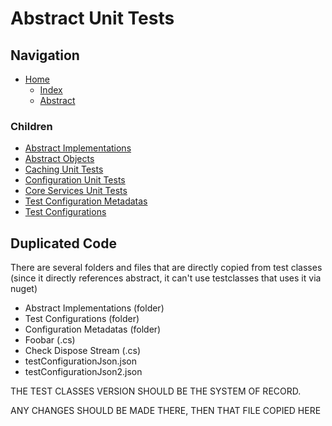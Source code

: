 # Abstract Unit Tests

## Navigation

* [Home](/README.md)
  * [Index](/docs/Index.md)
  * [Abstract](/src/Abstract/README.md)

### Children

* [Abstract Implementations](/src/AbstractUnitTests/AbstractImplementations/README.md)
* [Abstract Objects](/src/AbstractUnitTests/AbstractObjects/README.md)
* [Caching Unit Tests](/src/AbstractUnitTests/Caching/README.md)
* [Configuration Unit Tests](/src/AbstractUnitTests/Configuration/README.md)
* [Core Services Unit Tests](/src/AbstractUnitTests/CoreServices/README.md)
* [Test Configuration Metadatas](/src/AbstractUnitTests/TestConfigurationMetadatas/README.md)
* [Test Configurations](/src/AbstractUnitTests/TestConfigurations/README.md)

## Duplicated Code

There are several folders and files that are directly copied from test classes (since it directly references abstract, it can't use testclasses that uses it via nuget)

* Abstract Implementations (folder)
* Test Configurations (folder)
* Configuration Metadatas (folder)
* Foobar (.cs)
* Check Dispose Stream (.cs)
* testConfigurationJson.json
* testConfigurationJson2.json

THE TEST CLASSES VERSION SHOULD BE THE SYSTEM OF RECORD.

ANY CHANGES SHOULD BE MADE THERE, THEN THAT FILE COPIED HERE
